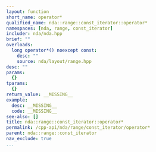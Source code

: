```yaml
---
layout: function
short_name: operator*
qualified_name: nda::range::const_iterator::operator*
namespaces: [nda, range, const_iterator]
includer: nda/nda.hpp
brief: ""
overloads:
  long operator*() noexcept const:
    desc: ""
    source: nda/layout/range.hpp
desc: ""
params:
  {}
tparams:
  {}
return_value: __MISSING__
example:
  desc: __MISSING__
  code: __MISSING__
see-also: []
title: nda::range::const_iterator::operator*
permalink: /cpp-api/nda/range/const_iterator/operator*
parent: nda::range::const_iterator
nav_exclude: true
...
```


